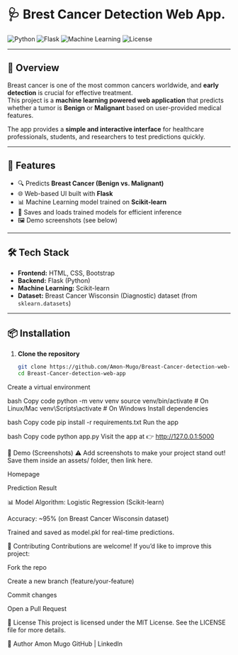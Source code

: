 
# 🩺 Brest Cancer Detection Web App.

![Python](https://img.shields.io/badge/Python-3.8%2B-blue)
![Flask](https://img.shields.io/badge/Flask-2.x-green)
![Machine Learning](https://img.shields.io/badge/Machine%20Learning-Scikit--Learn-orange)
![License](https://img.shields.io/badge/License-MIT-yellow)

---

## 📖 Overview
Breast cancer is one of the most common cancers worldwide, and **early detection** is crucial for effective treatment.  
This project is a **machine learning powered web application** that predicts whether a tumor is **Benign** or **Malignant** based on user-provided medical features.  

The app provides a **simple and interactive interface** for healthcare professionals, students, and researchers to test predictions quickly.

---

## 🚀 Features
- 🔍 Predicts **Breast Cancer (Benign vs. Malignant)**  
- 🌐 Web-based UI built with **Flask**  
- 📊 Machine Learning model trained on **Scikit-learn**  
- 💾 Saves and loads trained models for efficient inference  
- 🖼️ Demo screenshots (see below)

---

## 🛠️ Tech Stack
- **Frontend:** HTML, CSS, Bootstrap  
- **Backend:** Flask (Python)  
- **Machine Learning:** Scikit-learn  
- **Dataset:** Breast Cancer Wisconsin (Diagnostic) dataset (from `sklearn.datasets`)  

---

## 📦 Installation

1. **Clone the repository**
   ```bash
   git clone https://github.com/Amon-Mugo/Breast-Cancer-detection-web-app.git
   cd Breast-Cancer-detection-web-app
Create a virtual environment

bash
Copy code
python -m venv venv
source venv/bin/activate   # On Linux/Mac
venv\Scripts\activate      # On Windows
Install dependencies

bash
Copy code
pip install -r requirements.txt
Run the app

bash
Copy code
python app.py
Visit the app at 👉 http://127.0.0.1:5000

📸 Demo (Screenshots)
⚠️ Add screenshots to make your project stand out!
Save them inside an assets/ folder, then link here.

Homepage

Prediction Result

📊 Model
Algorithm: Logistic Regression (Scikit-learn)

Accuracy: ~95% (on Breast Cancer Wisconsin dataset)

Trained and saved as model.pkl for real-time predictions.

🤝 Contributing
Contributions are welcome!
If you’d like to improve this project:

Fork the repo

Create a new branch (feature/your-feature)

Commit changes

Open a Pull Request

📜 License
This project is licensed under the MIT License.
See the LICENSE file for more details.

👤 Author
Amon Mugo
GitHub | LinkedIn
